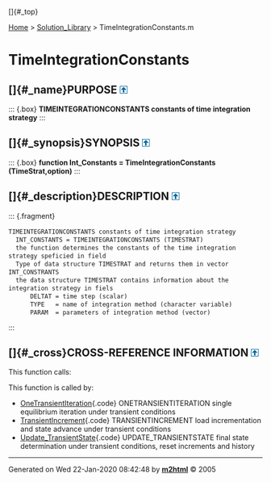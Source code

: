 []{#_top}

<div>

[Home](../FEDEASLab.html) \> [Solution_Library](FEDEASLab.html) \>
TimeIntegrationConstants.m

</div>

# TimeIntegrationConstants

## []{#_name}PURPOSE [![\^](../up.png)](#_top)

::: {.box}
**TIMEINTEGRATIONCONSTANTS constants of time integration strategy**
:::

## []{#_synopsis}SYNOPSIS [![\^](../up.png)](#_top)

::: {.box}
**function Int_Constants = TimeIntegrationConstants (TimeStrat,option)**
:::

## []{#_description}DESCRIPTION [![\^](../up.png)](#_top)

::: {.fragment}
``` {.comment}
TIMEINTEGRATIONCONSTANTS constants of time integration strategy
  INT_CONSTANTS = TIMEINTEGRATIONCONSTANTS (TIMESTRAT)
  the function determines the constants of the time integration strategy speficied in field
  Type of data structure TIMESTRAT and returns them in vector INT_CONSTRANTS
  the data structure TIMESTRAT contains information about the integration strategy in fiels
      DELTAT = time step (scalar)
      TYPE   = name of integration method (character variable)
      PARAM  = parameters of integration method (vector)
```
:::

## []{#_cross}CROSS-REFERENCE INFORMATION [![\^](../up.png)](#_top)

This function calls:

This function is called by:

-   [OneTransientIteration](OneTransientIteration.html "function [State,SolStrat] = OneTransientIteration (Model,ElemData,Loading,State,SolStrat)"){.code}
    ONETRANSIENTITERATION single equilibrium iteration under transient
    conditions
-   [TransientIncrement](TransientIncrement.html "function [State,SolStrat] = TransientIncrement(Model,ElemData,Loading,State,SolStrat)"){.code}
    TRANSIENTINCREMENT load incrementation and state advance under
    transient conditions
-   [Update_TransientState](Update_TransientState.html "function State = Update_TransientState (Model,ElemData,State,SolStrat)"){.code}
    UPDATE_TRANSIENTSTATE final state determination under transient
    conditions, reset increments and history

------------------------------------------------------------------------

Generated on Wed 22-Jan-2020 08:42:48 by
**[m2html](http://www.artefact.tk/software/matlab/m2html/ "Matlab Documentation in HTML")**
© 2005
